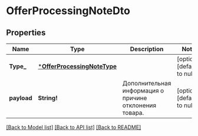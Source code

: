 # OfferProcessingNoteDto

## Properties
Name | Type | Description | Notes
------------ | ------------- | ------------- | -------------
**Type_** | [***OfferProcessingNoteType**](OfferProcessingNoteType.md) |  | [optional] [default to null]
**payload** | **String!** | Дополнительная информация о причине отклонения товара.  | [optional] [default to null]

[[Back to Model list]](../README.md#documentation-for-models) [[Back to API list]](../README.md#documentation-for-api-endpoints) [[Back to README]](../README.md)


